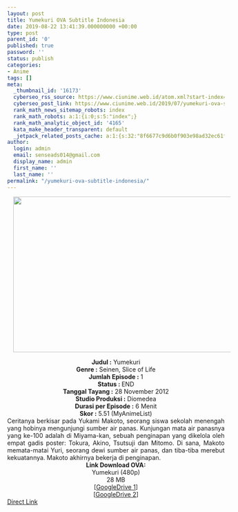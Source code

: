```yaml
---
layout: post
title: Yumekuri OVA Subtitle Indonesia
date: 2019-08-22 13:41:39.000000000 +00:00
type: post
parent_id: '0'
published: true
password: ''
status: publish
categories:
- Anime
tags: []
meta:
  _thumbnail_id: '16173'
  cyberseo_rss_source: https://www.ciunime.web.id/atom.xml?start-index=3601&max-results=150
  cyberseo_post_link: https://www.ciunime.web.id/2019/07/yumekuri-ova-subtitle-indonesia.html
  rank_math_news_sitemap_robots: index
  rank_math_robots: a:1:{i:0;s:5:"index";}
  rank_math_analytic_object_id: '4165'
  kata_make_header_transparent: default
  _jetpack_related_posts_cache: a:1:{s:32:"8f6677c9d6b0f903e98ad32ec61f8deb";a:2:{s:7:"expires";i:1657917790;s:7:"payload";a:0:{}}}
author:
  login: admin
  email: senseads014@gmail.com
  display_name: admin
  first_name: ''
  last_name: ''
permalink: "/yumekuri-ova-subtitle-indonesia/"
---
```

<div class="separator" style="clear: both; text-align: center;"><a href="https://1.bp.blogspot.com/-K3_l-tiRfWk/XTiiaUusZXI/AAAAAAAAcnI/QV3smeI77-41kd7ut2gSfT3y4w7ujt2jgCLcBGAs/s1600/Yumekuri%2BOVA.jpg" imageanchor="1" style="margin-left: 1em; margin-right: 1em;"><img border="0" data-original-height="720" data-original-width="1280" height="360" src="{{ site.baseurl }}/assets/2019/08/Yumekuri%2BOVA.jpg" width="640" /></a></div>
<p>
<div style="text-align: center;"><b>Judul</b><b><b> </b>:</b> Yumekuri</div>
<div style="text-align: center;"><b><b>Genre :</b></b> Seinen, Slice of Life</div>
<div style="text-align: center;"><b>Jumlah Episode :</b> 1<br /><b>Status :&nbsp;</b>END<br /><b>Tanggal Tayang :</b> 28 November 2012<br /><b>Studio Produksi :</b> Diomedea<br /><b>Durasi per Episode :</b> 6 Menit</div>
<div style="text-align: center;"><b>Skor :</b> 5.51 (MyAnimeList)</div>
<div style="text-align: center;"></div>
<div style="text-align: justify;"><span class="isi">Ceritanya berkisar pada Yukami Makoto, seorang siswa sekolah menengah yang hobinya mengunjungi sumber air panas. Kunjungan mata air panasnya yang ke-100 adalah di Miyama-kan, sebuah penginapan yang dikelola oleh empat gadis poster: Tokura, Akino, Tsutsuji dan Mitomo. Di sana, Makoto memata-matai Yuri, seorang dewi sumber air panas, dan tiba-tiba merebut kekuatannya. Makoto akhirnya bekerja di penginapan.</span></div>
<div style="text-align: justify;"></div>
<div style="text-align: justify;"></div>
<div style="text-align: center;"><b>Link Download OVA:</b></div>
<div style="text-align: center;">Yumekuri (480p)</div>
<div style="text-align: center;">
<div style="text-align: center;">
<div style="text-align: center;">28 MB</div>
<div style="text-align: center;">[<a href="https://drive.google.com/file/d/1HyLfQc4gw6eoyVp3F8eV3VnGF3bnrPqq/view" target="_blank" rel="noopener">GoogleDrive 1</a>]<br />[<a href="https://drive.google.com/file/d/19qjoLy4LVMg2Vrz7gdlKavjhXQOl1EU6/view" target="_blank" rel="noopener">GoogleDrive 2</a>]</div>
</div>
</div>
<link rel="stylesheet" href="https://cdnjs.cloudflare.com/ajax/libs/font-awesome/4.7.0/css/font-awesome.min.css" />
<div class="divbtn"> <a href="https://handymansurrender.com/fihup8buzv?key=94550f7ce39444073321dde3b8782f97" class="btn"><i class="fa fa-download"></i> Direct Link</a> </div>
